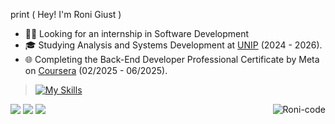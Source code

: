 print ( Hey! I'm Roni Giust )

- 👨‍💻 Looking for an internship in Software Development
- 🎓 Studying Analysis and Systems Development at <a href="https://www.unip.br/" target="_blank" rel="nofollow">UNIP</a> (2024 - 2026).
- 🌐 Completing the Back-End Developer Professional Certificate by Meta on <a href="https://www.coursera.org/" target="_blank" rel="nofollow"> Coursera</a> (02/2025 - 06/2025).


>[![My Skills](https://skillicons.dev/icons?i=py,js,c,cs,html,css,vscode)](https://skillicons.dev)


<div> 
  
  <a href="https://www.linkedin.com/in/rmgiust" target="_blank"><img src="https://img.shields.io/badge/-LinkedIn-%230077B5?style=for-the-badge&logo=linkedin&logoColor=white" target="_blank"></a> 
  <a href = "mailto:rmgiust@outlook.com"><img src="https://img.shields.io/badge/Microsoft_Outlook-0078D4?style=for-the-badge&logo=microsoft-outlook&logoColor=white" target="_blank"></a>
  <a href="https://instagram.com/rmgiust" target="_blank"><img src="https://img.shields.io/badge/-Instagram-%23E4405F?style=for-the-badge&logo=instagram&logoColor=white" target="_blank"></a>
  <img align="right" alt="Roni-code" src="https://cdn.discordapp.com/attachments/1331709169044164628/1344064602027196526/giphy_1.gif?ex=67bf8d34&is=67be3bb4&hm=1ff98aaaf4a7d6bef5b15069ae6b25f196f3c270ddae5077ace4f78a29ed044d&">
  
</div>
